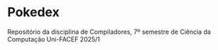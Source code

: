 # Pokedex
Repositório da disciplina de Compiladores, 7º semestre de Ciência da Computação Uni-FACEF 2025/1
